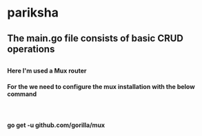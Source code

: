 # pariksha
<H2>The main.go file consists of basic CRUD operations <br><H2>
<h4>Here I'm used a Mux router <br><h4>
<h4>For the we need to configure the mux installation with the below command </h4><br>
<h4>go get -u github.com/gorilla/mux</h4>

